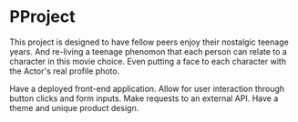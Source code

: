 # PProject
This project is designed to have fellow peers enjoy their nostalgic teenage years. And re-living a teenage phenomon that 
each person can relate to a character in this movie choice. Even putting a face to each character with the Actor's real profile photo. 

Have a deployed front-end application.
Allow for user interaction through button clicks and form inputs.
Make requests to an external API.
Have a theme and unique product design.